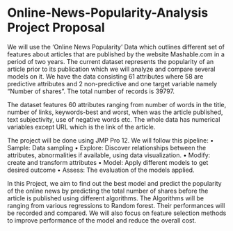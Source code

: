 # Online-News-Popularity-Analysis Project Proposal

We will use the ‘Online News Popularity’ Data which outlines different set of features about articles that are published by the website Mashable.com in a period of two years. The current dataset represents the popularity of an article prior to its publication which we will analyze and compare several models on it. We have the data consisting 61 attributes where 58 are predictive attributes and 2 non-predictive and one target variable namely “Number of shares”. The total number of records is 39797.

The dataset features 60 attributes ranging from number of words in the title, number of links, keywords-best and worst, when was the article published, text subjectivity, use of negative words etc.  The whole data has numerical variables except URL which is the link of the article.

The project will be done using JMP Pro 12. We will follow this pipeline:
•	Sample: Data sampling
•	Explore: Discover relationships between the attributes, abnormalities if available, using data visualization.
•	Modify: create and transform attributes
•	Model: Apply different models to get desired outcome
•	Assess: The evaluation of the models applied.

In this Project, we aim to find out the best model and predict the popularity of the online news by predicting the total number of shares before the article is published using different algorithms. The Algorithms will be ranging from various regressions to Random forest. Their performances will be recorded and compared. We will also focus on feature selection methods to improve performance of the model and reduce the overall cost. 
